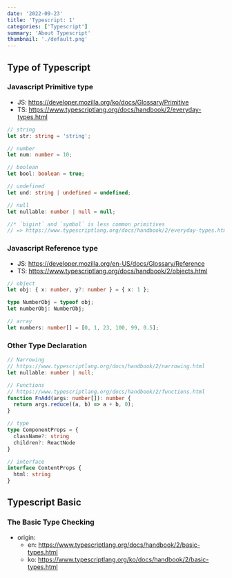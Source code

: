 ```yaml
---
date: '2022-09-23'
title: 'Typescript: 1'
categories: ['Typescript']
summary: 'About Typescript'
thumbnail: './default.png'
---
```


## Type of Typescript
### Javascript Primitive type
* JS: https://developer.mozilla.org/ko/docs/Glossary/Primitive
* TS: https://www.typescriptlang.org/docs/handbook/2/everyday-types.html
```ts
// string
let str: string = 'string';

// number
let num: number = 10;

// boolean
let bool: boolean = true;

// undefined
let und: string | undefined = undefined;

// null
let nullable: number | null = null;

//* `bigint` and `symbol` is less common primitives
// => https://www.typescriptlang.org/docs/handbook/2/everyday-types.html#less-common-primitives
```

### Javascript Reference type
* JS: https://developer.mozilla.org/en-US/docs/Glossary/Reference
* TS: https://www.typescriptlang.org/docs/handbook/2/objects.html
```ts
// object
let obj: { x: number, y?: number } = { x: 1 };

type NumberObj = typeof obj;
let numberObj: NumberObj;

// array
let numbers: number[] = [0, 1, 23, 100, 99, 0.5];
```

### Other Type Declaration
```ts
// Narrowing
// https://www.typescriptlang.org/docs/handbook/2/narrowing.html
let nullable: number | null;
```

```ts
// Functions
// https://www.typescriptlang.org/docs/handbook/2/functions.html
function FnAdd(args: number[]): number {
  return args.reduce((a, b) => a + b, 0);
}
```

```ts
// type
type ComponentProps = {
  className?: string
  children?: ReactNode
}

// interface
interface ContentProps {
  html: string
}
```


## Typescript Basic
### The Basic Type Checking
* origin: 
  - en: https://www.typescriptlang.org/docs/handbook/2/basic-types.html
  - ko: https://www.typescriptlang.org/ko/docs/handbook/2/basic-types.html


